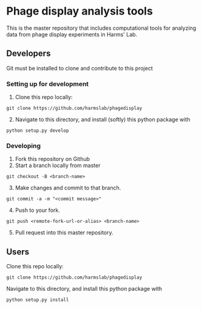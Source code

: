 # Phage display analysis tools

This is the master repository that includes computational tools for analyzing data from phage display experiments in Harms' Lab. 

## Developers

Git must be installed to clone and contribute to this project

### Setting up for development

1. Clone this repo locally:

```
git clone https://github.com/harmslab/phagedisplay
```

2. Navigate to this directory, and install (softly) this python package with 

```
python setup.py develop
```

### Developing

1. Fork this repository on Github
2. Start a branch locally from master

```
git checkout -B <branch-name>
```

3. Make changes and commit to that branch.

```
git commit -a -m "<commit message>"
```

4. Push to your fork.

```
git push <remote-fork-url-or-alias> <branch-name>
```

5. Pull request into this master repository.

## Users

Clone this repo locally:

```
git clone https://github.com/harmslab/phagedisplay
```

Navigate to this directory, and install this python package with 

```
python setup.py install
```